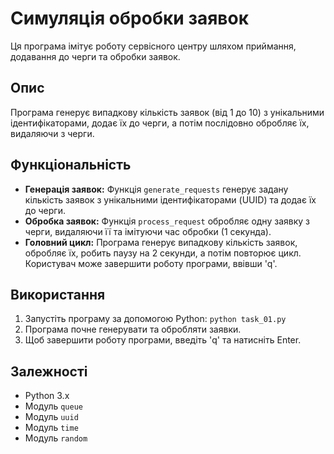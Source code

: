 # Симуляція обробки заявок

Ця програма імітує роботу сервісного центру шляхом приймання, додавання до черги та обробки заявок.

## Опис

Програма генерує випадкову кількість заявок (від 1 до 10) з унікальними ідентифікаторами, додає їх до черги, а потім послідовно обробляє їх, видаляючи з черги. 

## Функціональність

* **Генерація заявок:** Функція `generate_requests` генерує задану кількість заявок з унікальними ідентифікаторами (UUID) та додає їх до черги.
* **Обробка заявок:** Функція `process_request` обробляє одну заявку з черги, видаляючи її та імітуючи час обробки (1 секунда).
* **Головний цикл:** Програма генерує випадкову кількість заявок, обробляє їх, робить паузу на 2 секунди, а потім повторює цикл. Користувач може завершити роботу програми, ввівши 'q'.

## Використання

1. Запустіть програму за допомогою Python: `python task_01.py`
2. Програма почне генерувати та обробляти заявки.
3. Щоб завершити роботу програми, введіть 'q' та натисніть Enter.

## Залежності

* Python 3.x
* Модуль `queue`
* Модуль `uuid`
* Модуль `time`
* Модуль `random`

